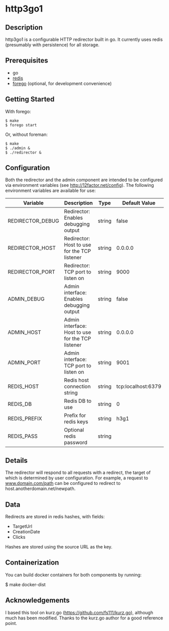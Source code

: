 # http3go1

## Description

http3go1 is a configurable HTTP redirector built in go. It currently uses redis (presumably with persistence) for all storage.

## Prerequisites

* go
* [redis](http://redis.io/)
* [forego](https://github.com/ddollar/forego) (optional, for development convenience)

## Getting Started

With forego:

    $ make
    $ forego start

Or, without foreman:

    $ make
    $ ./admin &
    $ ./redirector &

## Configuration

Both the redirector and the admin component are intended to be configured via environment variables (see http://12factor.net/config). The following environment variables are available for use:

| Variable         | Description                                       | Type   | Default Value      |
|------------------|---------------------------------------------------|--------|--------------------|
| REDIRECTOR_DEBUG | Redirector: Enables debugging output              | string | false              |
| REDIRECTOR_HOST  | Redirector: Host to use for the TCP listener      | string | 0.0.0.0            |
| REDIRECTOR_PORT  | Redirector: TCP port to listen on                 | string | 9000               |
| ADMIN_DEBUG      | Admin interface: Enables debugging output         | string | false              |
| ADMIN_HOST       | Admin interface: Host to use for the TCP listener | string | 0.0.0.0            |
| ADMIN_PORT       | Admin interface: TCP port to listen on            | string | 9001               |
| REDIS_HOST       | Redis host connection string                      | string | tcp:localhost:6379 |
| REDIS_DB         | Redis DB to use                                   | string | 0                  |
| REDIS_PREFIX     | Prefix for redis keys                             | string | h3g1               |
| REDIS_PASS       | Optional redis password                           | string |                    |

## Details

The redirector will respond to all requests with a redirect, the target of which is determined by user configuration. For example, a request to www.domain.com/path can be configured to redirect to host.anotherdomain.net/newpath.

## Data

Redirects are stored in redis hashes, with fields:
* TargetUrl
* CreationDate
* Clicks

Hashes are stored using the source URL as the key.

## Containerization

You can build docker containers for both components by running:

  $ make docker-dist

## Acknowledgements

I based this tool on kurz.go (https://github.com/fs111/kurz.go), although much has been modified. Thanks to the kurz.go author for a good reference point.
